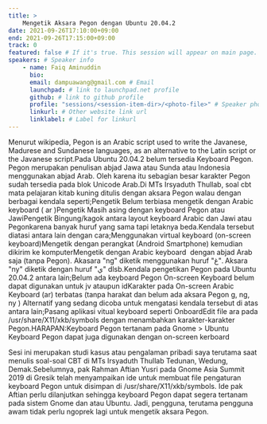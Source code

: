 ```yaml
---
title: >
    Mengetik Aksara Pegon dengan Ubuntu 20.04.2 
date: 2021-09-26T17:10:00+09:00
end: 2021-09-26T17:15:00+09:00
track: 0
featured: false # If it's true. This session will appear on main page.
speakers: # Speaker info
    - name: Faiq Aminuddin
      bio: 
      email: dampuawang@gmail.com # Email
      launchpad: # link to launchpad.net profile
      github: # link to github profile
      profile: "sessions/<session-item-dir>/<photo-file>" # Speaker photo
      linkurl: # Other website link url
      linklabel: # Label for linkurl
---
```

Menurut wikipedia, Pegon is an Arabic script used to write the Javanese, Madurese and Sundanese languages, as an alternative to the Latin script or the Javanese script.Pada Ubuntu 20.04.2 belum tersedia Keyboard Pegon. Pegon merupakan penulisan abjad Jawa atau Sunda atau Indonesia menggunakan abjad Arab. Oleh karena itu sebagian besar karakter Pegon sudah tersedia pada blok Unicode Arab.Di MTs Irsyaduth Thullab, soal cbt mata pelajaran kitab kuning ditulis dengan aksara Pegon walau dengan berbagai kendala seperti;Pengetik Belum terbiasa mengetik dengan Arabic keyboard   ( ar )Pengetik Masih asing dengan keyboard Pegon atau JawiPengetik Bingung/kagok antara layout keyboard Arabic dan Jawi atau Pegonkarena banyak huruf yang sama tapi letaknya beda.Kendala tersebut diatasi antara lain dengan cara;Menggunakan virtual keyboard (on-screen keyboard)Mengetik dengan perangkat (Android Smartphone) kemudian dikirim ke komputerMengetik dengan Arabic keyboard  dengan abjad Arab saja (tanpa Pegon). Akasara "ng" diketik menggunakan huruf "غ". Aksara "ny" diketik dengan huruf "ي" dlsb.Kendala pengetikan Pegon pada Ubuntu 20.04.2 antara lain;Belum ada keyboard Pegon On-screen Keyboard belum dapat digunakan untuk jv ataupun idKarakter pada On-screen Arabic Keyboard (ar) terbatas (tanpa harakat dan belum ada aksara Pegon g, ng, ny ) Alternatif yang sedang dicoba untuk mengatasi kendala tersebut di atas antara lain;Pasang aplikasi vitual keyboard seperti OnboardEdit file ara pada /usr/share/X11/xkb/symbols dengan menambahkan karakter-karakter Pegon.HARAPAN:Keyboard Pegon tertanam pada Gnome &gt; Ubuntu Keyboard Pegon dapat juga digunakan dengan on-screen kerboard 

Sesi ini merupakan studi kasus atau pengalaman pribadi saya terutama saat menulis soal-soal CBT di MTs Irsyaduth Thullab Tedunan, Wedung, Demak.Sebelumnya, pak Rahman Aftian Yusri pada Gnome Asia Summit 2019 di Gresik telah menyampaikan ide untuk membuat file pengaturan keyboard Pegon untuk disimpan di /usr/share/X11/xkb/symbols. Ide pak Aftian perlu dilanjutkan sehingga keyboard Pegon dapat segera tertanam pada sistem Gnome dan atau Ubuntu. Jadi, pengguna, terutama pengguna awam tidak perlu ngoprek lagi untuk mengetik aksara Pegon.
